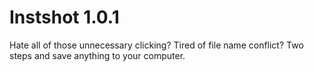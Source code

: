 # Instshot 1.0.1
Hate all of those unnecessary clicking? Tired of file name conflict? Two steps and save anything to your computer.
